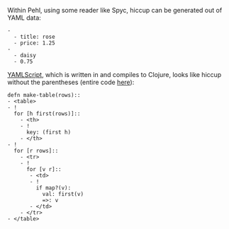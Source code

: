 Within Pehl, using some reader like Spyc, hiccup can be generated out of YAML data:
```
-
  - title: rose
  - price: 1.25
-
  - daisy
  - 0.75
```
[YAMLScript](https://yamlscript.org), which is written in and compiles to Clojure, looks like hiccup without the parentheses (entire code [here](https://github.com/kloimhardt/lisp-webscript-examples/blob/main/table.ys)):
```
defn make-table(rows)::
- <table>
- !
  for [h first(rows)]::
    - <th>
    - !
      key: (first h)
    - </th>
- !
  for [r rows]::
    - <tr>
    - !
      for [v r]::
       - <td>
       - !
         if map?(v):
           val: first(v)
           =>: v
       - </td>
    - </tr>
- </table>
```
